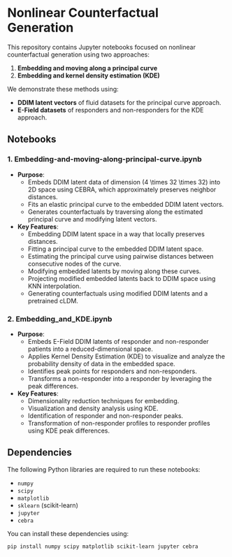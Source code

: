 # Nonlinear Counterfactual Generation

This repository contains Jupyter notebooks focused on nonlinear counterfactual generation using two approaches:  
1. **Embedding and moving along a principal curve**  
2. **Embedding and kernel density estimation (KDE)**  

We demonstrate these methods using:  
- **DDIM latent vectors** of fluid datasets for the principal curve approach.  
- **E-Field datasets** of responders and non-responders for the KDE approach.

## Notebooks

### 1. **Embedding-and-moving-along-principal-curve.ipynb**
   - **Purpose**: 
     - Embeds DDIM latent data of dimension \(4 \times 32 \times 32\) into 2D space using CEBRA, which approximately preserves neighbor distances.
     - Fits an elastic principal curve to the embedded DDIM latent vectors.
     - Generates counterfactuals by traversing along the estimated principal curve and modifying latent vectors.
   - **Key Features**:
     - Embedding DDIM latent space in a way that locally preserves distances.
     - Fitting a principal curve to the embedded DDIM latent space.
     - Estimating the principal curve using pairwise distances between consecutive nodes of the curve.
     - Modifying embedded latents by moving along these curves.
     - Projecting modified embedded latents back to DDIM space using KNN interpolation.
     - Generating counterfactuals using modified DDIM latents and a pretrained cLDM.

### 2. **Embedding_and_KDE.ipynb**
   - **Purpose**: 
     - Embeds E-Field DDIM latents of responder and non-responder patients into a reduced-dimensional space.
     - Applies Kernel Density Estimation (KDE) to visualize and analyze the probability density of data in the embedded space.
     - Identifies peak points for responders and non-responders.
     - Transforms a non-responder into a responder by leveraging the peak differences.
   - **Key Features**:
     - Dimensionality reduction techniques for embedding.
     - Visualization and density analysis using KDE.
     - Identification of responder and non-responder peaks.
     - Transformation of non-responder profiles to responder profiles using KDE peak differences.

## Dependencies
The following Python libraries are required to run these notebooks:
- `numpy`
- `scipy`
- `matplotlib`
- `sklearn` (scikit-learn)
- `jupyter`
- `cebra`

You can install these dependencies using:
```bash
pip install numpy scipy matplotlib scikit-learn jupyter cebra
